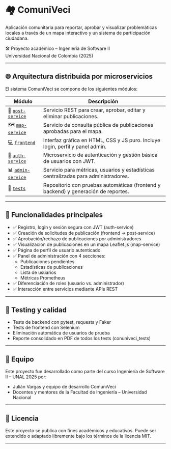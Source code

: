 # 🏘️ ComuniVeci

Aplicación comunitaria para reportar, aprobar y visualizar problemáticas locales a través de un mapa interactivo y un sistema de participación ciudadana.

🛠️ Proyecto académico – Ingeniería de Software II  
Universidad Nacional de Colombia (2025)

---

## 🌐 Arquitectura distribuida por microservicios

El sistema ComuniVeci se compone de los siguientes módulos:

| Módulo        | Descripción                                                                 |
|---------------|-----------------------------------------------------------------------------|
| 🧩 [`post-service`](https://github.com/ComuniVeci/comuniveci_post_service) | Servicio REST para crear, aprobar, editar y eliminar publicaciones. |
| 🗺️ [`map-service`](https://github.com/ComuniVeci/comuniveci_map_service)   | Servicio de consulta pública de publicaciones aprobadas para el mapa. |
| 💻 [`frontend`](https://github.com/ComuniVeci/comuniveci_front)            | Interfaz gráfica en HTML, CSS y JS puro. Incluye login, perfil y panel admin. |
| 🔐 [`auth-service`](https://github.com/ComuniVeci/comuniveci_auth_service) | Microservicio de autenticación y gestión básica de usuarios con JWT. |
| 📊 [`admin-service`](https://github.com/ComuniVeci/comuniveci_admin_service) | Servicio para métricas, usuarios y estadísticas centralizadas para administradores. |
| 🧪 [`tests`](https://github.com/ComuniVeci/comuniveci_tests)               | Repositorio con pruebas automáticas (frontend y backend) y generación de reportes. |

---

## 🚀 Funcionalidades principales

- ✅ Registro, login y sesión segura con JWT (auth-service)
- ✅ Creación de solicitudes de publicación (frontend → post-service)
- ✅ Aprobación/rechazo de publicaciones por administradores
- ✅ Visualización de publicaciones en un mapa Leaflet.js (map-service)
- ✅ Página de perfil de usuario autenticado
- ✅ Panel de administración con 4 secciones:
  - Publicaciones pendientes
  - Estadísticas de publicaciones
  - Lista de usuarios
  - Métricas Prometheus
- ✅ Diferenciación de roles (usuario vs. administrador)
- ✅ Interacción entre servicios mediante APIs REST

---

## 🧪 Testing y calidad

- Tests de backend con pytest, requests y Faker
- Tests de frontend con Selenium
- Eliminación automática de usuarios de prueba
- Reporte consolidado en PDF de todos los tests (conuniveci_tests)

---

## 👥 Equipo

Este proyecto fue desarrollado como parte del curso Ingeniería de Software II – UNAL 2025 por:

- Julián Vargas y equipo de desarrollo ComuniVeci  
- Docentes y mentores de la Facultad de Ingeniería – Universidad Nacional

---

## 📖 Licencia

Este proyecto se publica con fines académicos y educativos. Puede ser extendido o adaptado libremente bajo los términos de la licencia MIT.

---


